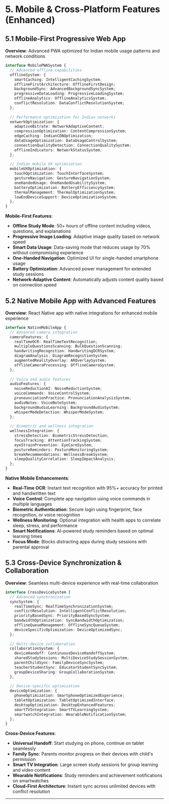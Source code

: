 # 5. Mobile & Cross-Platform Features (Enhanced)

## 5.1 Mobile-First Progressive Web App

**Overview**: Advanced PWA optimized for Indian mobile usage patterns and network conditions

```typescript
interface MobilePWASystem {
  // Advanced offline capabilities
  offlineSystem: {
    smartCaching: IntelligentCachingSystem;
    offlineFirstArchitecture: OfflineFirstDesign;
    backgroundSync: AdvancedBackgroundSyncSystem;
    progressiveDataLoading: ProgressiveLoadingSystem;
    offlineAnalytics: OfflineAnalyticsSystem;
    conflictResolution: DataConflictResolutionSystem;
  };
  
  // Performance optimization for Indian networks
  networkOptimization: {
    adaptiveBitrate: NetworkAdaptiveContent;
    compressionOptimization: ContentCompressionSystem;
    edgeCaching: IndianCDNOptimization;
    dataUsageOptimization: DataUsageControlSystem;
    connectionQualityDetection: ConnectionQualitySystem;
    offlineIndicators: NetworkStatusSystem;
  };
  
  // Indian mobile UX optimization
  mobileUXOptimization: {
    touchOptimization: TouchInterfaceSystem;
    gestureNavigation: GestureNavigationSystem;
    oneHandedUsage: OneHandedUsabilitySystem;
    batteryOptimization: BatteryEfficiencySystem;
    thermalManagement: ThermalOptimizationSystem;
    lowEndDeviceSupport: DeviceOptimizationSystem;
  };
}
```

**Mobile-First Features**:
- **Offline Study Mode**: 50+ hours of offline content including videos, questions, and explanations
- **Progressive Image Loading**: Adaptive image quality based on network speed
- **Smart Data Usage**: Data-saving mode that reduces usage by 70% without compromising experience
- **One-Handed Navigation**: Optimized UI for single-handed smartphone usage
- **Battery Optimization**: Advanced power management for extended study sessions
- **Network-Adaptive Content**: Automatically adjusts content quality based on connection speed

## 5.2 Native Mobile App with Advanced Features

**Overview**: React Native app with native integrations for enhanced mobile experience

```typescript
interface NativeMobileApp {
  // Advanced camera integration
  cameraFeatures: {
    realTimeOCR: RealTimeTextRecognition;
    multipleQuestionsScanning: BulkQuestionScanning;
    handwritingRecognition: HandwritingOCRSystem;
    diagramAnalysis: DiagramRecognitionSystem;
    augmentedRealityOverlay: AROverlaySystem;
    offlineCameraProcessing: OfflineCameraSystem;
  };
  
  // Voice and audio features
  audioFeatures: {
    noiseReductionAI: NoiseReductionSystem;
    voiceCommands: VoiceControlSystem;
    pronounciationPractice: PronunciationAnalysisSystem;
    audioNotes: VoiceNoteSystem;
    backgroundAudioLearning: BackgroundAudioSystem;
    whisperModeDetection: WhisperModeSystem;
  };
  
  // Biometric and wellness integration
  wellnessIntegration: {
    stressDetection: BiometricStressDetection;
    focusTracking: AttentionTrackingSystem;
    eyeStrainPrevention: EyeCareSystem;
    postureReminders: PostureMonitoringSystem;
    breakRecommendations: WellnessBreakSystem;
    sleepQualityCorrelation: SleepImpactAnalysis;
  };
}
```

**Native Mobile Enhancements**:
- **Real-Time OCR**: Instant text recognition with 95%+ accuracy for printed and handwritten text
- **Voice Control**: Complete app navigation using voice commands in multiple languages
- **Biometric Authentication**: Secure login using fingerprint, face recognition, or voice recognition
- **Wellness Monitoring**: Optional integration with health apps to correlate sleep, stress, and performance
- **Smart Notifications**: AI-powered study reminders based on optimal learning times
- **Focus Mode**: Blocks distracting apps during study sessions with parental approval

## 5.3 Cross-Device Synchronization & Collaboration

**Overview**: Seamless multi-device experience with real-time collaboration

```typescript
interface CrossDeviceSystem {
  // Advanced synchronization
  syncSystem: {
    realTimeSync: RealTimeSynchronizationSystem;
    conflictResolution: IntelligentConflictResolution;
    priorityBasedSync: PriorityBasedSyncSystem;
    bandwidthOptimization: SyncBandwidthOptimization;
    offlineQueueManagement: OfflineSyncQueueSystem;
    deviceSpecificOptimization: DeviceOptimizedSync;
  };
  
  // Multi-device collaboration
  collaborationSystem: {
    deviceHandoff: ContinuousDeviceHandoffSystem;
    sharedStudySessions: MultiDeviceStudySessionSystem;
    parentChildSync: FamilyDeviceSyncSystem;
    teacherStudentSync: EducatorStudentSyncSystem;
    groupDeviceSharing: GroupCollaborationSystem;
  };
  
  // Device-specific optimization
  deviceOptimization: {
    phoneOptimization: SmartphoneOptimizedExperience;
    tabletOptimization: TabletOptimizedInterface;
    desktopOptimization: DesktopEnhancedFeatures;
    smartTVIntegration: SmartTVLearningSystem;
    smartwatchIntegration: WearableNotificationSystem;
  };
}
```

**Cross-Device Features**:
- **Universal Handoff**: Start studying on phone, continue on tablet seamlessly
- **Family Sync**: Parents monitor progress on their devices with child's permission
- **Smart TV Integration**: Large screen study sessions for group learning and video content
- **Wearable Notifications**: Study reminders and achievement notifications on smartwatches
- **Cloud-First Architecture**: Instant sync across unlimited devices with conflict resolution

***
